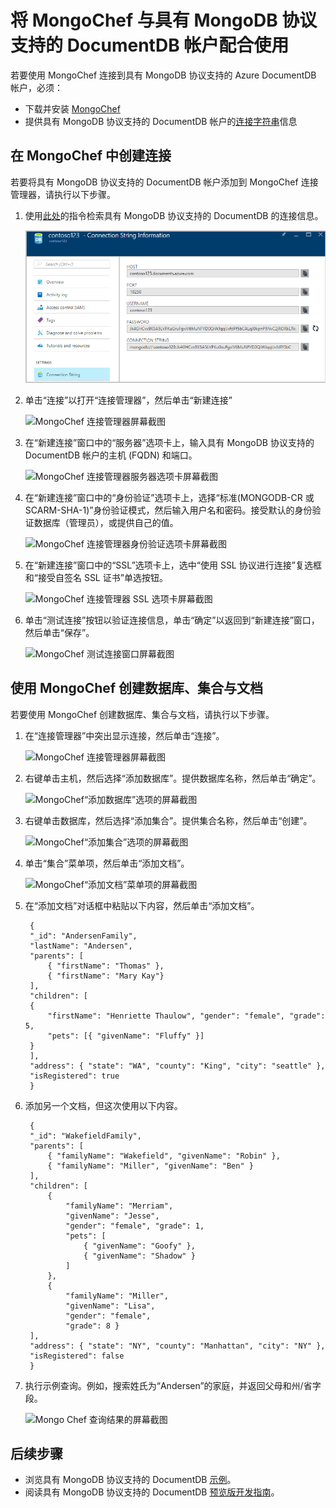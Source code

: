 <properties 
	pageTitle="将 MongoChef 与具有 MongoDB 协议支持的 DocumentDB 帐户配合使用 | Azure" 
	description="了解如何将 MongoChef 与具有 MongoDB 协议支持的 DocumentDB 帐户（目前以预览版提供）配合使用。" 
	keywords="mongochef"
	services="documentdb" 
	authors="stephbaron" 
	manager="jhubbard" 
	editor="" 
	documentationCenter=""/>

<tags 
	ms.service="documentdb" 
	ms.workload="data-services" 
	ms.tgt_pltfrm="na" 
	ms.devlang="na" 
	ms.topic="article" 
	ms.date="08/25/2016" 
	wacn.date="10/18/2016" 
	ms.author="anhoh"/>  


# 将 MongoChef 与具有 MongoDB 协议支持的 DocumentDB 帐户配合使用

若要使用 MongoChef 连接到具有 MongoDB 协议支持的 Azure DocumentDB 帐户，必须：

- 下载并安装 [MongoChef](http://3t.io/mongochef)
- 提供具有 MongoDB 协议支持的 DocumentDB 帐户的[连接字符串](/documentation/articles/documentdb-connect-mongodb-account/)信息

## 在 MongoChef 中创建连接  

若要将具有 MongoDB 协议支持的 DocumentDB 帐户添加到 MongoChef 连接管理器，请执行以下步骤。

1. 使用[此处](/documentation/articles/documentdb-connect-mongodb-account/)的指令检索具有 MongoDB 协议支持的 DocumentDB 的连接信息。

	![连接字符串边栏选项卡的屏幕截图](./media/documentdb-mongodb-mongochef/ConnectionStringBlade.png)  


2. 单击“连接”以打开“连接管理器”，然后单击“新建连接”

	![MongoChef 连接管理器屏幕截图](./media/documentdb-mongodb-mongochef/ConnectionManager.png)  

	
2. 在“新建连接”窗口中的“服务器”选项卡上，输入具有 MongoDB 协议支持的 DocumentDB 帐户的主机 (FQDN) 和端口。
	
	![MongoChef 连接管理器服务器选项卡屏幕截图](./media/documentdb-mongodb-mongochef/ConnectionManagerServerTab.png)  


3. 在“新建连接”窗口中的“身份验证”选项卡上，选择“标准(MONGODB-CR 或 SCARM-SHA-1)”身份验证模式，然后输入用户名和密码。接受默认的身份验证数据库（管理员），或提供自己的值。

	![MongoChef 连接管理器身份验证选项卡屏幕截图](./media/documentdb-mongodb-mongochef/ConnectionManagerAuthenticationTab.png)

4. 在“新建连接”窗口中的“SSL”选项卡上，选中“使用 SSL 协议进行连接”复选框和“接受自签名 SSL 证书”单选按钮。

	![MongoChef 连接管理器 SSL 选项卡屏幕截图](./media/documentdb-mongodb-mongochef/ConnectionManagerSSLTab.png)

5. 单击“测试连接”按钮以验证连接信息，单击“确定”以返回到“新建连接”窗口，然后单击“保存”。

	![MongoChef 测试连接窗口屏幕截图](./media/documentdb-mongodb-mongochef/TestConnectionResults.png)

## 使用 MongoChef 创建数据库、集合与文档  

若要使用 MongoChef 创建数据库、集合与文档，请执行以下步骤。

1. 在“连接管理器”中突出显示连接，然后单击“连接”。

	![MongoChef 连接管理器屏幕截图](./media/documentdb-mongodb-mongochef/ConnectToAccount.png)

2. 右键单击主机，然后选择“添加数据库”。提供数据库名称，然后单击“确定”。
	
	![MongoChef“添加数据库”选项的屏幕截图](./media/documentdb-mongodb-mongochef/AddDatabase1.png)

3. 右键单击数据库，然后选择“添加集合”。提供集合名称，然后单击“创建”。

	![MongoChef“添加集合”选项的屏幕截图](./media/documentdb-mongodb-mongochef/AddCollection.png)

4. 单击“集合”菜单项，然后单击“添加文档”。

	![MongoChef“添加文档”菜单项的屏幕截图](./media/documentdb-mongodb-mongochef/AddDocument1.png)

5. 在“添加文档”对话框中粘贴以下内容，然后单击“添加文档”。

		{
    	"_id": "AndersenFamily",
    	"lastName": "Andersen",
    	"parents": [
       		{ "firstName": "Thomas" },
       		{ "firstName": "Mary Kay"}
    	],
    	"children": [
       	{
           	"firstName": "Henriette Thaulow", "gender": "female", "grade": 5,
           	"pets": [{ "givenName": "Fluffy" }]
       	}
    	],
    	"address": { "state": "WA", "county": "King", "city": "seattle" },
    	"isRegistered": true
		}

	
6. 添加另一个文档，但这次使用以下内容。

		{
	    "_id": "WakefieldFamily",
	    "parents": [
    	    { "familyName": "Wakefield", "givenName": "Robin" },
        	{ "familyName": "Miller", "givenName": "Ben" }
    	],
    	"children": [
	        {
            	"familyName": "Merriam", 
             	"givenName": "Jesse", 
            	"gender": "female", "grade": 1,
            	"pets": [
	                { "givenName": "Goofy" },
                	{ "givenName": "Shadow" }
            	]
        	},
        	{ 
	            "familyName": "Miller", 
             	"givenName": "Lisa", 
             	"gender": "female", 
             	"grade": 8 }
    	],
    	"address": { "state": "NY", "county": "Manhattan", "city": "NY" },
    	"isRegistered": false
		}

7. 执行示例查询。例如，搜索姓氏为“Andersen”的家庭，并返回父母和州/省字段。

	![Mongo Chef 查询结果的屏幕截图](./media/documentdb-mongodb-mongochef/QueryDocument1.png)
	

## 后续步骤

- 浏览具有 MongoDB 协议支持的 DocumentDB [示例](/documentation/articles/documentdb-mongodb-samples/)。
- 阅读具有 MongoDB 协议支持的 DocumentDB [预览版开发指南](/documentation/articles/documentdb-mongodb-guidelines/)。

 

<!---HONumber=Mooncake_1010_2016-->
